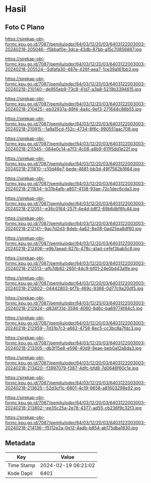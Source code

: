 # Hasil

## Foto C Plano

https://sirekap-obj-formc.kpu.go.id/7087/pemilu/pdpr/64/03/12/20/03/6403122003003-20240218-205046--f5bbaf0e-3dca-43db-87bb-a15c70856887.jpg

https://sirekap-obj-formc.kpu.go.id/7087/pemilu/pdpr/64/03/12/20/03/6403122003003-20240218-205524--5dfafa30-487e-426f-aea7-1ce39a161bb3.jpg

https://sirekap-obj-formc.kpu.go.id/7087/pemilu/pdpr/64/03/12/20/03/6403122003003-20240218-210140--de955eb9-73c8-41d7-a3a8-5219b3394615.jpg

https://sirekap-obj-formc.kpu.go.id/7087/pemilu/pdpr/64/03/12/20/03/6403122003003-20240218-210425--eb32937a-88f4-4a4c-9ef3-271644c86b55.jpg

https://sirekap-obj-formc.kpu.go.id/7087/pemilu/pdpr/64/03/12/20/03/6403122003003-20240218-210915--1a9a15cd-f52c-4734-8f6c-990551aac708.jpg

https://sirekap-obj-formc.kpu.go.id/7087/pemilu/pdpr/64/03/12/20/03/6403122003003-20240218-211345--084e0c14-a7f3-4c08-a8b9-611f5dd1e22f.jpg

https://sirekap-obj-formc.kpu.go.id/7087/pemilu/pdpr/64/03/12/20/03/6403122003003-20240218-211810--c10d46e7-bede-4681-bb3d-49f7562b1664.jpg

https://sirekap-obj-formc.kpu.go.id/7087/pemilu/pdpr/64/03/12/20/03/6403122003003-20240218-211834--b31b4afb-a807-4138-93ae-72c1dec6cda3.jpg

https://sirekap-obj-formc.kpu.go.id/7087/pemilu/pdpr/64/03/12/20/03/6403122003003-20240218-212051--e36c0164-257f-4e4d-b8f2-69b6dbf6fc44.jpg

https://sirekap-obj-formc.kpu.go.id/7087/pemilu/pdpr/64/03/12/20/03/6403122003003-20240218-212141--9ac7d2d3-8deb-4a62-8e08-0ad25ea8df60.jpg

https://sirekap-obj-formc.kpu.go.id/7087/pemilu/pdpr/64/03/12/20/03/6403122003003-20240218-212406--e9b7aead-827b-478c-a1ad-cefef3bab5c8.jpg

https://sirekap-obj-formc.kpu.go.id/7087/pemilu/pdpr/64/03/12/20/03/6403122003003-20240218-212513--afb7db82-265f-44c9-bf01-24e0b443a1fe.jpg

https://sirekap-obj-formc.kpu.go.id/7087/pemilu/pdpr/64/03/12/20/03/6403122003003-20240218-212602--04442803-bf7b-469c-9366-0d77c9a20df5.jpg

https://sirekap-obj-formc.kpu.go.id/7087/pemilu/pdpr/64/03/12/20/03/6403122003003-20240218-212924--d834f31d-3594-4060-8d6c-ba69774f84c5.jpg

https://sirekap-obj-formc.kpu.go.id/7087/pemilu/pdpr/64/03/12/20/03/6403122003003-20240218-212959--7d31b7c3-a662-4758-8ec5-cc3bc8a7fdc3.jpg

https://sirekap-obj-formc.kpu.go.id/7087/pemilu/pdpr/64/03/12/20/03/6403122003003-20240218-213305--db3f15e8-e596-40d9-9eae-beb0a12a8da3.jpg

https://sirekap-obj-formc.kpu.go.id/7087/pemilu/pdpr/64/03/12/20/03/6403122003003-20240218-213420--f3997079-f387-4dfc-bfd8-7d0646f60c1e.jpg

https://sirekap-obj-formc.kpu.go.id/7087/pemilu/pdpr/64/03/12/20/03/6403122003003-20240218-213625--52d3cf1c-6801-4c19-9658-a81603298e92.jpg

https://sirekap-obj-formc.kpu.go.id/7087/pemilu/pdpr/64/03/12/20/03/6403122003003-20240218-213802--ee35c25a-2e78-4377-ad55-cb236f9c32f3.jpg

https://sirekap-obj-formc.kpu.go.id/7087/pemilu/pdpr/64/03/12/20/03/6403122003003-20240218-214136--f5112e2a-0e12-4adb-b854-ab175dba1830.jpg


## Metadata

| Key        | Value               |
| ---------- | ------------------- |
| Time Stamp | 2024-02-19 06:21:02 |
| Kode Dapil | 6401                |



